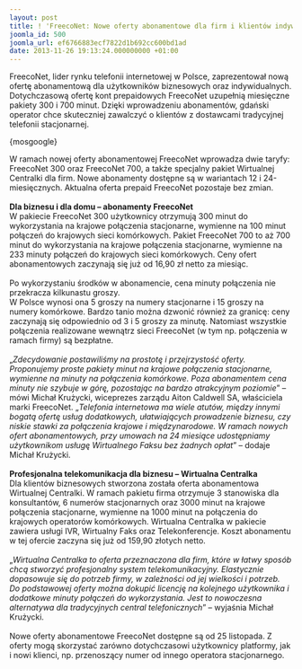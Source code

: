 ```yaml
---
layout: post
title: ! 'FreecoNet: Nowe oferty abonamentowe dla firm i klientów indywidualnych'
joomla_id: 500
joomla_url: ef6766883ecf7822d1b692cc600bd1ad
date: 2013-11-26 19:13:24.000000000 +01:00
---
```

FreecoNet, lider rynku telefonii internetowej w Polsce, zaprezentował nową ofertę abonamentową dla użytkownik&oacute;w biznesowych oraz indywidualnych. Dotychczasową ofertę kont prepaidowych FreecoNet uzupełnią miesięczne pakiety 300 i 700 minut. Dzięki wprowadzeniu abonament&oacute;w, gdański operator chce skuteczniej zawalczyć o klient&oacute;w z dostawcami tradycyjnej telefonii stacjonarnej.<p>{mosgoogle}</p><p>W ramach nowej oferty abonamentowej FreecoNet wprowadza dwie taryfy: FreecoNet 300 oraz FreecoNet 700, a także specjalny pakiet Wirtualnej Centralki dla firm. Nowe abonamenty dostępne są w wariantach 12 i 24-miesięcznych. Aktualna oferta prepaid FreecoNet pozostaje bez zmian.<br /><br /><strong>Dla biznesu i dla domu &ndash; abonamenty FreecoNet</strong><br />W pakiecie FreecoNet 300 użytkownicy otrzymują 300 minut do wykorzystania na krajowe połączenia stacjonarne, wymienne na 100 minut połączeń do krajowych sieci kom&oacute;rkowych. Pakiet FreecoNet 700 to aż 700 minut do wykorzystania na krajowe połączenia stacjonarne, wymienne na 233 minuty połączeń do krajowych sieci kom&oacute;rkowych. Ceny ofert abonamentowych zaczynają się już od 16,90 zł netto za miesiąc. <br /><br />Po wykorzystaniu środk&oacute;w w abonamencie, cena minuty połączenia nie przekracza kilkunastu groszy. <br />W Polsce wynosi ona 5 groszy na numery stacjonarne i 15 groszy na numery kom&oacute;rkowe. Bardzo tanio można dzwonić r&oacute;wnież za granicę: ceny zaczynają się odpowiednio od 3 i 5 groszy za minutę. Natomiast wszystkie połączenia realizowane wewnątrz sieci FreecoNet (w tym np. połączenia w ramach firmy) są bezpłatne.<br /><br />&bdquo;<em>Zdecydowanie postawiliśmy na prostotę i przejrzystość oferty. Proponujemy proste pakiety minut na krajowe połączenia stacjonarne, wymienne na minuty na połączenia kom&oacute;rkowe. Poza abonamentem cena minuty nie szybuje w g&oacute;rę, pozostając na bardzo atrakcyjnym poziomie</em>&rdquo; &ndash; m&oacute;wi Michał Krużycki, wiceprezes zarządu Aiton Caldwell SA, właściciela marki FreecoNet. &bdquo;<em>Telefonia internetowa ma wiele atut&oacute;w, między innymi bogatą ofertę usług dodatkowych, ułatwiających prowadzenie biznesu, czy niskie stawki za połączenia krajowe i międzynarodowe. W ramach nowych ofert abonamentowych, przy umowach na 24 miesiące udostępniamy użytkownikom usługę Wirtualnego Faksu bez żadnych opłat</em>&rdquo; &ndash; dodaje Michał Krużycki.<br /><br /><strong>Profesjonalna telekomunikacja dla biznesu &ndash; Wirtualna Centralka</strong><br />Dla klient&oacute;w biznesowych stworzona została oferta abonamentowa Wirtualnej Centralki. W ramach pakietu firma otrzymuje 3 stanowiska dla konsultant&oacute;w, 6 numer&oacute;w stacjonarnych oraz 3000 minut na krajowe połączenia stacjonarne, wymienne na 1000 minut na połączenia do krajowych operator&oacute;w kom&oacute;rkowych. Wirtualna Centralka w pakiecie zawiera usługi IVR, Wirtualny Faks oraz Telekonferencje. Koszt abonamentu w tej ofercie zaczyna się już od 159,90 złotych netto.<br /><br />&bdquo;<em>Wirtualna Centralka to oferta przeznaczona dla firm, kt&oacute;re w łatwy spos&oacute;b chcą stworzyć profesjonalny system telekomunikacyjny. Elastycznie dopasowuje się do potrzeb firmy, w zależności od jej wielkości i potrzeb. Do podstawowej oferty można dokupić licencję na kolejnego użytkownika i dodatkowe minuty połączeń do wykorzystania. Jest to nowoczesna alternatywa dla tradycyjnych central telefonicznych</em>&rdquo; &ndash; wyjaśnia Michał Krużycki.<br /><br />Nowe oferty abonamentowe FreecoNet dostępne są od 25 listopada. Z oferty mogą skorzystać zar&oacute;wno dotychczasowi użytkownicy platformy, jak i nowi klienci, np. przenoszący numer od innego operatora stacjonarnego. </p>
